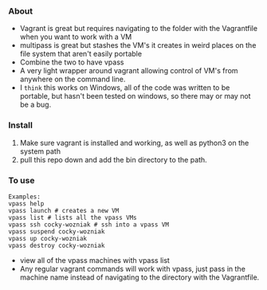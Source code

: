### About

* Vagrant is great but requires navigating to the folder with the Vagrantfile when you want to work with a VM
* multipass is great but stashes the VM's it creates in weird places on the file system that aren't easily portable
* Combine the two to have vpass
* A very light wrapper around vagrant allowing control of VM's from anywhere on the command line.
* I `think` this works on Windows, all of the code was written to be portable, but hasn't been tested on windows, so there may or may not be a bug.


### Install
1. Make sure vagrant is installed and working, as well as python3 on the system path
2. pull this repo down and add the bin directory to the path.


### To use
```
Examples:
vpass help
vpass launch # creates a new VM
vpass list # lists all the vpass VMs
vpass ssh cocky-wozniak # ssh into a vpass VM
vpass suspend cocky-wozniak
vpass up cocky-wozniak
vpass destroy cocky-wozniak
```
* view all of the vpass machines with vpass list
* Any regular vagrant commands will work with vpass, just pass in the machine name instead of navigating to the directory with the Vagrantfile.
